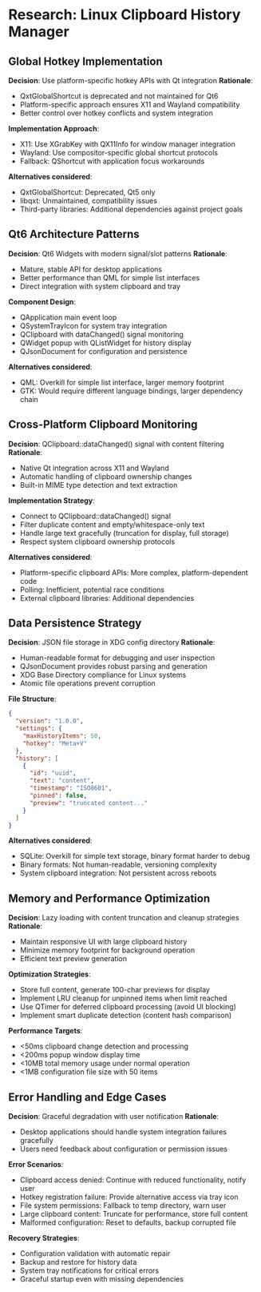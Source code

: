 # Research: Linux Clipboard History Manager

## Global Hotkey Implementation

**Decision**: Use platform-specific hotkey APIs with Qt integration
**Rationale**: 
- QxtGlobalShortcut is deprecated and not maintained for Qt6
- Platform-specific approach ensures X11 and Wayland compatibility
- Better control over hotkey conflicts and system integration

**Implementation Approach**:
- X11: Use XGrabKey with QX11Info for window manager integration
- Wayland: Use compositor-specific global shortcut protocols
- Fallback: QShortcut with application focus workarounds

**Alternatives considered**:
- QxtGlobalShortcut: Deprecated, Qt5 only
- libqxt: Unmaintained, compatibility issues
- Third-party libraries: Additional dependencies against project goals

## Qt6 Architecture Patterns

**Decision**: Qt6 Widgets with modern signal/slot patterns
**Rationale**:
- Mature, stable API for desktop applications
- Better performance than QML for simple list interfaces
- Direct integration with system clipboard and tray

**Component Design**:
- QApplication main event loop
- QSystemTrayIcon for system tray integration
- QClipboard with dataChanged() signal monitoring
- QWidget popup with QListWidget for history display
- QJsonDocument for configuration and persistence

**Alternatives considered**:
- QML: Overkill for simple list interface, larger memory footprint
- GTK: Would require different language bindings, larger dependency chain

## Cross-Platform Clipboard Monitoring

**Decision**: QClipboard::dataChanged() signal with content filtering
**Rationale**:
- Native Qt integration across X11 and Wayland
- Automatic handling of clipboard ownership changes
- Built-in MIME type detection and text extraction

**Implementation Strategy**:
- Connect to QClipboard::dataChanged() signal
- Filter duplicate content and empty/whitespace-only text
- Handle large text gracefully (truncation for display, full storage)
- Respect system clipboard ownership protocols

**Alternatives considered**:
- Platform-specific clipboard APIs: More complex, platform-dependent code
- Polling: Inefficient, potential race conditions
- External clipboard libraries: Additional dependencies

## Data Persistence Strategy

**Decision**: JSON file storage in XDG config directory
**Rationale**:
- Human-readable format for debugging and user inspection
- QJsonDocument provides robust parsing and generation
- XDG Base Directory compliance for Linux systems
- Atomic file operations prevent corruption

**File Structure**:
```json
{
  "version": "1.0.0",
  "settings": {
    "maxHistoryItems": 50,
    "hotkey": "Meta+V"
  },
  "history": [
    {
      "id": "uuid",
      "text": "content",
      "timestamp": "ISO8601",
      "pinned": false,
      "preview": "truncated content..."
    }
  ]
}
```

**Alternatives considered**:
- SQLite: Overkill for simple text storage, binary format harder to debug
- Binary formats: Not human-readable, versioning complexity
- System clipboard integration: Not persistent across reboots

## Memory and Performance Optimization

**Decision**: Lazy loading with content truncation and cleanup strategies
**Rationale**:
- Maintain responsive UI with large clipboard history
- Minimize memory footprint for background operation
- Efficient text preview generation

**Optimization Strategies**:
- Store full content, generate 100-char previews for display
- Implement LRU cleanup for unpinned items when limit reached
- Use QTimer for deferred clipboard processing (avoid UI blocking)
- Implement smart duplicate detection (content hash comparison)

**Performance Targets**:
- <50ms clipboard change detection and processing
- <200ms popup window display time
- <10MB total memory usage under normal operation
- <1MB configuration file size with 50 items

## Error Handling and Edge Cases

**Decision**: Graceful degradation with user notification
**Rationale**:
- Desktop applications should handle system integration failures gracefully
- Users need feedback about configuration or permission issues

**Error Scenarios**:
- Clipboard access denied: Continue with reduced functionality, notify user
- Hotkey registration failure: Provide alternative access via tray icon
- File system permissions: Fallback to temp directory, warn user
- Large clipboard content: Truncate for performance, store full content
- Malformed configuration: Reset to defaults, backup corrupted file

**Recovery Strategies**:
- Configuration validation with automatic repair
- Backup and restore for history data
- System tray notifications for critical errors
- Graceful startup even with missing dependencies

